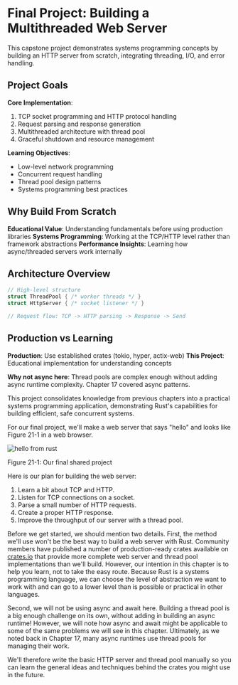 # Final Project: Building a Multithreaded Web Server

This capstone project demonstrates systems programming concepts by building an HTTP server from scratch, integrating threading, I/O, and error handling.

## Project Goals

**Core Implementation**:
1. TCP socket programming and HTTP protocol handling
2. Request parsing and response generation  
3. Multithreaded architecture with thread pool
4. Graceful shutdown and resource management

**Learning Objectives**:
- Low-level network programming
- Concurrent request handling
- Thread pool design patterns
- Systems programming best practices

## Why Build From Scratch

**Educational Value**: Understanding fundamentals before using production libraries
**Systems Programming**: Working at the TCP/HTTP level rather than framework abstractions
**Performance Insights**: Learning how async/threaded servers work internally

## Architecture Overview

```rust
// High-level structure
struct ThreadPool { /* worker threads */ }
struct HttpServer { /* socket listener */ }

// Request flow: TCP -> HTTP parsing -> Response -> Send
```

## Production vs Learning

**Production**: Use established crates (tokio, hyper, actix-web)
**This Project**: Educational implementation for understanding concepts

**Why not async here**: Thread pools are complex enough without adding async runtime complexity. Chapter 17 covered async patterns.

This project consolidates knowledge from previous chapters into a practical systems programming application, demonstrating Rust's capabilities for building efficient, safe concurrent systems.

For our final project, we'll make a web server that says "hello" and looks like
Figure 21-1 in a web browser.

![hello from rust](img/trpl21-01.png)

<span class="caption">Figure 21-1: Our final shared project</span>

Here is our plan for building the web server:

1. Learn a bit about TCP and HTTP.
2. Listen for TCP connections on a socket.
3. Parse a small number of HTTP requests.
4. Create a proper HTTP response.
5. Improve the throughput of our server with a thread pool.

Before we get started, we should mention two details. First, the method we'll
use won't be the best way to build a web server with Rust. Community members
have published a number of production-ready crates available on
[crates.io](https://crates.io/) that provide more complete web server and thread
pool implementations than we'll build. However, our intention in this chapter is
to help you learn, not to take the easy route. Because Rust is a systems
programming language, we can choose the level of abstraction we want to work
with and can go to a lower level than is possible or practical in other
languages.

Second, we will not be using async and await here. Building a thread pool is a
big enough challenge on its own, without adding in building an async runtime!
However, we will note how async and await might be applicable to some of the
same problems we will see in this chapter. Ultimately, as we noted back in
Chapter 17, many async runtimes use thread pools for managing their work.

We'll therefore write the basic HTTP server and thread pool manually so you can
learn the general ideas and techniques behind the crates you might use in the
future.
